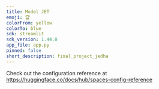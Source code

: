 ```yaml
---
title: Model JET
emoji: 🏆
colorFrom: yellow
colorTo: blue
sdk: streamlit
sdk_version: 1.44.0
app_file: app.py
pinned: false
short_description: final_project_jedha
---
```


Check out the configuration reference at https://huggingface.co/docs/hub/spaces-config-reference
